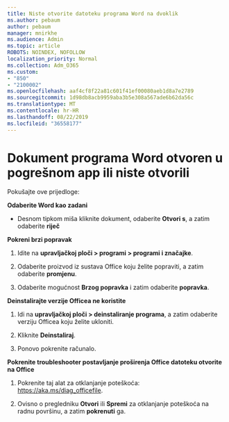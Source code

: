 ```yaml
---
title: Niste otvorite datoteku programa Word na dvoklik
ms.author: pebaum
author: pebaum
manager: mnirkhe
ms.audience: Admin
ms.topic: article
ROBOTS: NOINDEX, NOFOLLOW
localization_priority: Normal
ms.collection: Adm_O365
ms.custom:
- "850"
- "2100002"
ms.openlocfilehash: aaf4cf8f22a81c601f41ef00080aeb1d8a7e2789
ms.sourcegitcommit: 1d98db8acb9959aba3b5e308a567ade6b62da56c
ms.translationtype: MT
ms.contentlocale: hr-HR
ms.lasthandoff: 08/22/2019
ms.locfileid: "36558177"
---
```

# <a name="word-document-opened-in-the-wrong-app-or-didnt-open"></a>Dokument programa Word otvoren u pogrešnom app ili niste otvorili

Pokušajte ove prijedloge:

**Odaberite Word kao zadani**

- Desnom tipkom miša kliknite dokument, odaberite **Otvori s**, a zatim odaberite **riječ**

**Pokreni brzi popravak**

1. Idite na **upravljačkoj ploči > programi > programi i značajke**.

2. Odaberite proizvod iz sustava Office koju želite popraviti, a zatim odaberite **promjenu**.

3. Odaberite mogućnost **Brzog popravka** i zatim odaberite **popravka**.

**Deinstalirajte verzije Officea ne koristite**

1. Idi na **upravljačkoj ploči > deinstaliranje programa**, a zatim odaberite verziju Officea koju želite ukloniti.

2. Kliknite **Deinstaliraj**.

3. Ponovo pokrenite računalo.

**Pokrenite troubleshooter postavljanje proširenja Office datoteku otvorite na Office**

1. Pokrenite taj alat za otklanjanje poteškoća: https://aka.ms/diag_officefile.

2. Ovisno o pregledniku **Otvori** ili **Spremi** za otklanjanje poteškoća na radnu površinu, a zatim **pokrenuti** ga.
